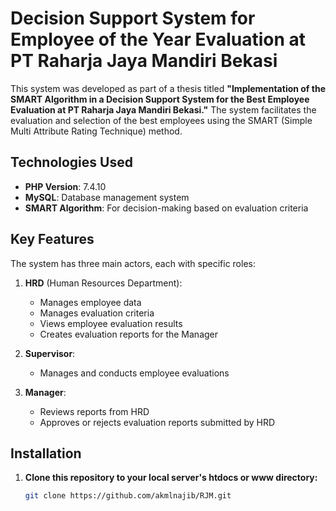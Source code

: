 # Decision Support System for Employee of the Year Evaluation at PT Raharja Jaya Mandiri Bekasi

This system was developed as part of a thesis titled **"Implementation of the SMART Algorithm in a Decision Support System for the Best Employee Evaluation at PT Raharja Jaya Mandiri Bekasi."** The system facilitates the evaluation and selection of the best employees using the SMART (Simple Multi Attribute Rating Technique) method.

## Technologies Used

- **PHP Version**: 7.4.10
- **MySQL**: Database management system
- **SMART Algorithm**: For decision-making based on evaluation criteria

## Key Features

The system has three main actors, each with specific roles:

1. **HRD** (Human Resources Department):
   - Manages employee data
   - Manages evaluation criteria
   - Views employee evaluation results
   - Creates evaluation reports for the Manager

2. **Supervisor**:
   - Manages and conducts employee evaluations

3. **Manager**:
   - Reviews reports from HRD
   - Approves or rejects evaluation reports submitted by HRD

## Installation

1. **Clone this repository to your local server's htdocs or www directory:**

   ```bash
   git clone https://github.com/akmlnajib/RJM.git
